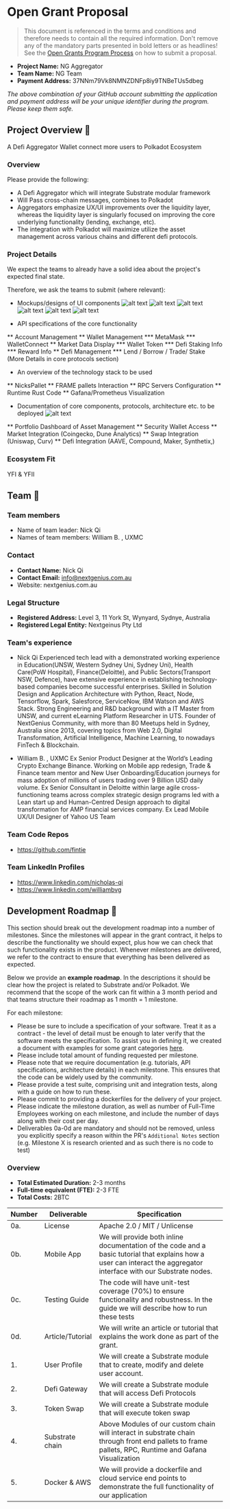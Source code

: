 # Open Grant Proposal

> This document is referenced in the terms and conditions and therefore needs to contain all the required information. Don't remove any of the mandatory parts presented in bold letters or as headlines! See the [Open Grants Program Process](https://github.com/w3f/Open-Grants-Program/blob/master/README_2.md) on how to submit a proposal.

* **Project Name:** NG Aggregator
* **Team Name:** NG Team
* **Payment Address:** 37NNm79Vk8NMNZDNFp8iy9TNBeTUs5dbeg

*The above combination of your GitHub account submitting the application and payment address will be your unique identifier during the program. Please keep them safe.*

## Project Overview :page_facing_up: 
A Defi Aggregator Wallet connect more users to Polkadot Ecosystem

### Overview

Please provide the following:
  * A Defi Aggregator which will integrate Substrate modular framework
  * Will Pass cross-chain messages, combines to Polkadot
  * Aggregators emphasize UX/UI improvements over the liquidity layer, whereas the liquidity layer is singularly focused on improving the core underlying functionality (lending, exchange, etc). 
  * The integration with Polkadot will maximize utilize the asset management across various chains and different defi protocols.


### Project Details 
We expect the teams to already have a solid idea about the project's expected final state.

Therefore, we ask the teams to submit (where relevant):
* Mockups/designs of UI components
![alt text](https://github.com/fintie/Open-Grants-Program/blob/master/img/overview.jpeg?raw=true)
![alt text](https://github.com/fintie/Open-Grants-Program/blob/master/img/loading.jpeg?raw=true)
![alt text](https://github.com/fintie/Open-Grants-Program/blob/master/img/passcode.jpeg?raw=true)
![alt text](https://github.com/fintie/Open-Grants-Program/blob/master/img/login.jpeg?raw=true)
![alt text](https://github.com/fintie/Open-Grants-Program/blob/master/img/id.jpeg?raw=true)
![alt text](https://github.com/fintie/Open-Grants-Program/blob/master/img/portfolio.jpeg?raw=true)

* API specifications of the core functionality

** Account Management
** Wallet Management
*** MetaMask
*** WalletConnect
** Market Data Display
*** Wallet Token
*** Defi Staking Info
*** Reward Info
** Defi Management 
*** Lend / Borrow / Trade/ Stake
(More Details in core protocols section)

* An overview of the technology stack to be used

** NicksPallet
** FRAME pallets Interaction
** RPC Servers Configuration
** Runtime Rust Code
** Gafana/Prometheus Visualization

* Documentation of core components, protocols, architecture etc. to be deployed
![alt text](https://github.com/fintie/Open-Grants-Program/blob/master/img/layers.png?raw=true)

** Portfolio Dashboard of Asset Management
** Security Wallet Access
** Market Integration (Coingecko, Dune Analytics)
** Swap Integration (Uniswap, Curv)
** Defi Integration (AAVE, Compound, Maker, Synthetix,)


### Ecosystem Fit 
YFI & YFII

## Team :busts_in_silhouette:

### Team members
* Name of team leader: Nick Qi
* Names of team members: William B. , UXMC

### Contact
* **Contact Name:** Nick Qi
* **Contact Email:** info@nextgenius.com.au
* Website: nextgenius.com.au

### Legal Structure 
* **Registered Address:** Level 3, 11 York St, Wynyard, Sydnye, Australia
* **Registered Legal Entity:** Nextgeinus Pty Ltd

### Team's experience

* Nick Qi
Experienced tech lead with a demonstrated working experience in Education(UNSW, Western Sydney Uni, Sydney Uni), Health Care(PoW Hospital), Finance(Deloitte), and Public Sectors(Transport NSW, Defence), have extensive experience in establishing technology-based companies become successful enterprises.
Skilled in Solution Design and Application Architecture with Python, React, Node, Tensorflow, Spark, Salesforce, ServiceNow, IBM Watson and AWS Stack.
Strong Engineering and R&D background with a IT Master from UNSW, and current eLearning Platform Researcher in UTS.
Founder of NextGenius Community, with more than 80 Meetups held in Sydney, Australia since 2013, covering topics from Web 2.0, Digital Transformation, Artificial Intelligence, Machine Learning, to nowadays FinTech & Blockchain.
 
 
* William B. , UXMC
Ex Senior Product Designer at the World’s Leading Crypto Exchange Binance. Working on Mobile app redesign, Trade & Finance team mentor and New User Onboarding/Education journeys for mass adoption of millions of users trading over 9 Billion USD daily volume.
Ex Senior Consultant in Deloitte within large agile cross-functioning teams across complex strategic design programs led with a Lean start up and Human-Centred Design approach to digital transformation for AMP financial services company.
Ex Lead Mobile UX/UI Designer of Yahoo US Team


### Team Code Repos
* https://github.com/fintie

### Team LinkedIn Profiles
* https://www.linkedin.com/nicholas-qi
* https://www.linkedin.com/williambvg

## Development Roadmap :nut_and_bolt: 

This section should break out the development roadmap into a number of milestones. Since the milestones will appear in the grant contract, it helps to describe the functionality we should expect, plus how we can check that such functionality exists in the product. Whenever milestones are delivered, we refer to the contract to ensure that everything has been delivered as expected.

Below we provide an **example roadmap**. In the descriptions it should be clear how the project is related to Substrate and/or Polkadot. We recommend that the scope of the work can fit within a 3 month period and that teams structure their roadmap as 1 month = 1 milestone. 

For each milestone:
* Please be sure to include a specification of your software. Treat it as a contract - the level of detail must be enough to later verify that the software meets the specification.
To assist you in defining it, we created a document with examples for some grant categories [here](../src/grant_guidelines_per_category.md).
* Please include total amount of funding requested per milestone.
* Please note that we require documentation (e.g. tutorials, API specifications, architecture details) in each milestone. This ensures that the code can be widely used by the community.
* Please provide a test suite, comprising unit and integration tests, along with a guide on how to run these.
* Please commit to providing a dockerfiles for the delivery of your project. 
* Please indicate the milestone duration, as well as number of Full-Time Employees working on each milestone, and include the number of days along with their cost per day.
* Deliverables 0a-0d are mandatory and should not be removed, unless you explicitly specify a reason within the PR's `Additional Notes` section (e.g. Milestone X is research oriented and as such there is no code to test)

### Overview
* **Total Estimated Duration:** 2-3 months
* **Full-time equivalent (FTE):**  2-3 FTE
* **Total Costs:** 2BTC


| Number | Deliverable | Specification |
| ------------- | ------------- | ------------- |
| 0a. | License | Apache 2.0 / MIT / Unlicense |
| 0b. | Mobile App | We will provide both inline documentation of the code and a basic tutorial that explains how a user can interact the aggregator interface with our Substrate nodes.  |
| 0c. | Testing Guide | The code will have unit-test coverage (70%) to ensure functionality and robustness. In the guide we will describe how to run these tests | 
| 0d. | Article/Tutorial | We will write an article or tutorial that explains the work done as part of the grant. 
| 1. | User Profile | We will create a Substrate module that to create, modify and delete user account. |  
| 2. | Defi Gateway | We will create a Substrate module that will access Defi Protocols |  
| 3. | Token Swap | We will create a Substrate module that will execute token swap |  
| 4. | Substrate chain | Above Modules of our custom chain will interact in substrate chain through front end pallets to frame pallets, RPC, Runtime and Gafana Visualization |  
| 5. | Docker & AWS | We will provide a dockerfile and cloud service end points to demonstrate the full functionality of our application |